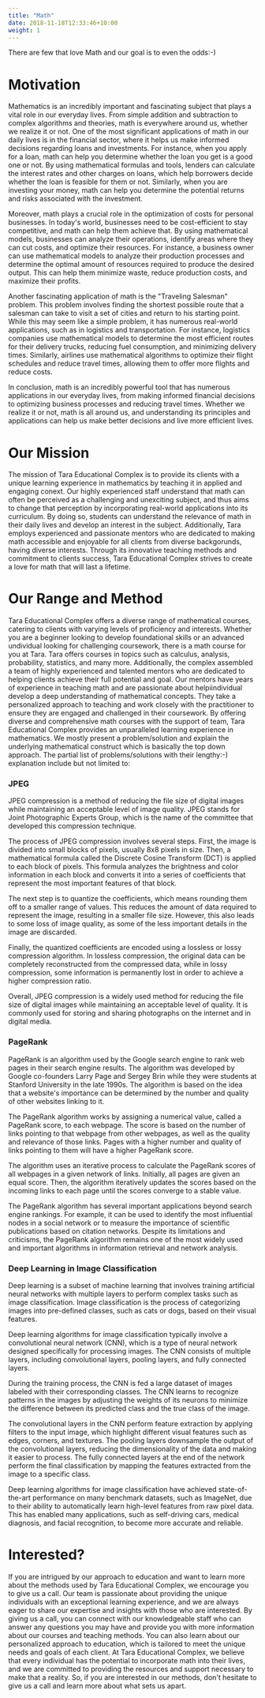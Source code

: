 ```yaml
---
title: "Math"
date: 2018-11-18T12:33:46+10:00
weight: 1
---
```


There are few that love Math and our goal is to even the odds:-)

# Motivation

Mathematics is an incredibly important and fascinating subject that plays a vital role in our everyday lives. From simple addition and subtraction to complex algorithms and theories, math is everywhere around us, whether we realize it or not. One of the most significant applications of math in our daily lives is in the financial sector, where it helps us make informed decisions regarding loans and investments. For instance, when you apply for a loan, math can help you determine whether the loan you get is a good one or not. By using mathematical formulas and tools, lenders can calculate the interest rates and other charges on loans, which help borrowers decide whether the loan is feasible for them or not. Similarly, when you are investing your money, math can help you determine the potential returns and risks associated with the investment.

Moreover, math plays a crucial role in the optimization of costs for personal businesses. In today's world, businesses need to be cost-efficient to stay competitive, and math can help them achieve that. By using mathematical models, businesses can analyze their operations, identify areas where they can cut costs, and optimize their resources. For instance, a business owner can use mathematical models to analyze their production processes and determine the optimal amount of resources required to produce the desired output. This can help them minimize waste, reduce production costs, and maximize their profits.

Another fascinating application of math is the "Traveling Salesman" problem. This problem involves finding the shortest possible route that a salesman can take to visit a set of cities and return to his starting point. While this may seem like a simple problem, it has numerous real-world applications, such as in logistics and transportation. For instance, logistics companies use mathematical models to determine the most efficient routes for their delivery trucks, reducing fuel consumption, and minimizing delivery times. Similarly, airlines use mathematical algorithms to optimize their flight schedules and reduce travel times, allowing them to offer more flights and reduce costs.

In conclusion, math is an incredibly powerful tool that has numerous applications in our everyday lives, from making informed financial decisions to optimizing business processes and reducing travel times. Whether we realize it or not, math is all around us, and understanding its principles and applications can help us make better decisions and live more efficient lives.

# Our Mission 

The mission of Tara Educational Complex is to provide its clients with a unique learning experience in mathematics by teaching it in applied and engaging conext. Our highly experienced staff understand that math can often be perceived as a challenging and unexciting subject, and thus aims to change that perception by incorporating real-world applications into its curriculum. By doing so, students can understand the relevance of math in their daily lives and develop an interest in the subject. Additionally, Tara employs experienced and passionate mentors who are dedicated to making math accessible and enjoyable for all clients from diverse backgorunds, having diverse interests. Through its innovative teaching methods and commitment to clients success, Tara Educational Complex strives to create a love for math that will last a lifetime.

# Our Range and Method

Tara Educational Complex offers a diverse range of mathematical courses, catering to clients with varying levels of proficiency and interests. Whether you are a beginner looking to develop foundational skills or an advanced undividual looking for challenging coursework, there is a math course for you at Tara. Tara offers courses in topics such as calculus, analysis, probability, statistics, and many more. Additionally, the complex assembled a team of highly experienced and talented mentors who are dedicated to helping clients achieve their full potential and goal. Our mentors have years of experience in teaching math and are passionate about helpiindividual develop a deep understanding of mathematical concepts. They take a personalized approach to teaching and work closely with the practitioner to ensure they are engaged and challenged in their coursework. By offering diverse and comprehensive math courses with the support of team, Tara Educational Complex provides an unparalleled learning experience in mathematics. We mostly present a problem/solution and explain the underlying mathematical construct
which is basically the top down approach. The partial list of problems/solutions with their lengthy:-) explanation include but not limited to:

### JPEG

JPEG compression is a method of reducing the file size of digital images while maintaining an acceptable level of image quality. JPEG stands for Joint Photographic Experts Group, which is the name of the committee that developed this compression technique.

The process of JPEG compression involves several steps. First, the image is divided into small blocks of pixels, usually 8x8 pixels in size. Then, a mathematical formula called the Discrete Cosine Transform (DCT) is applied to each block of pixels. This formula analyzes the brightness and color information in each block and converts it into a series of coefficients that represent the most important features of that block.

The next step is to quantize the coefficients, which means rounding them off to a smaller range of values. This reduces the amount of data required to represent the image, resulting in a smaller file size. However, this also leads to some loss of image quality, as some of the less important details in the image are discarded.

Finally, the quantized coefficients are encoded using a lossless or lossy compression algorithm. In lossless compression, the original data can be completely reconstructed from the compressed data, while in lossy compression, some information is permanently lost in order to achieve a higher compression ratio.

Overall, JPEG compression is a widely used method for reducing the file size of digital images while maintaining an acceptable level of quality. It is commonly used for storing and sharing photographs on the internet and in digital media.  

### PageRank

PageRank is an algorithm used by the Google search engine to rank web pages in their search engine results. The algorithm was developed by Google co-founders Larry Page and Sergey Brin while they were students at Stanford University in the late 1990s. The algorithm is based on the idea that a website's importance can be determined by the number and quality of other websites linking to it.

The PageRank algorithm works by assigning a numerical value, called a PageRank score, to each webpage. The score is based on the number of links pointing to that webpage from other webpages, as well as the quality and relevance of those links. Pages with a higher number and quality of links pointing to them will have a higher PageRank score.

The algorithm uses an iterative process to calculate the PageRank scores of all webpages in a given network of links. Initially, all pages are given an equal score. Then, the algorithm iteratively updates the scores based on the incoming links to each page until the scores converge to a stable value.

The PageRank algorithm has several important applications beyond search engine rankings. For example, it can be used to identify the most influential nodes in a social network or to measure the importance of scientific publications based on citation networks. Despite its limitations and criticisms, the PageRank algorithm remains one of the most widely used and important algorithms in information retrieval and network analysis.

### Deep Learning in Image Classification

Deep learning is a subset of machine learning that involves training artificial neural networks with multiple layers to perform complex tasks such as image classification. Image classification is the process of categorizing images into pre-defined classes, such as cats or dogs, based on their visual features.

Deep learning algorithms for image classification typically involve a convolutional neural network (CNN), which is a type of neural network designed specifically for processing images. The CNN consists of multiple layers, including convolutional layers, pooling layers, and fully connected layers.

During the training process, the CNN is fed a large dataset of images labeled with their corresponding classes. The CNN learns to recognize patterns in the images by adjusting the weights of its neurons to minimize the difference between its predicted class and the true class of the image.

The convolutional layers in the CNN perform feature extraction by applying filters to the input image, which highlight different visual features such as edges, corners, and textures. The pooling layers downsample the output of the convolutional layers, reducing the dimensionality of the data and making it easier to process. The fully connected layers at the end of the network perform the final classification by mapping the features extracted from the image to a specific class.

Deep learning algorithms for image classification have achieved state-of-the-art performance on many benchmark datasets, such as ImageNet, due to their ability to automatically learn high-level features from raw pixel data. This has enabled many applications, such as self-driving cars, medical diagnosis, and facial recognition, to become more accurate and reliable.

# Interested?

If you are intrigued by our approach to education and want to learn more about the methods used by Tara Educational Complex, we encourage you to give us a call. Our team is passionate about providing the unique individuals with an exceptional learning experience, and we are always eager to share our expertise and insights with those who are interested. By giving us a call, you can connect with our knowledgeable staff who can answer any questions you may have and provide you with more information about our courses and teaching methods. You can also learn about our personalized approach to education, which is tailored to meet the unique needs and goals of each client. At Tara Educational Complex, we believe that every individual has the potential to incorporate math into their lives, and we are committed to providing the resources and support necessary to make that a reality. So, if you are interested in our methods, don't hesitate to give us a call and learn more about what sets us apart.



